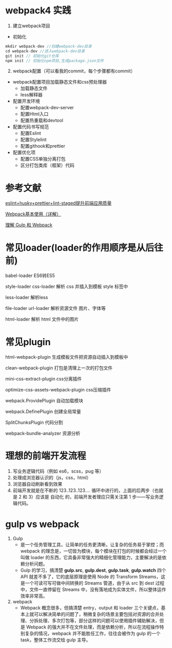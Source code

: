 # webpack4 实践
1. 建立webpack项目
- 初始化
  
```javascript
mkdir webpack-dev //创建webpack-dev目录
cd webpack-dev //进入webpack-dev目录
git init // 初始化git仓库
npm init // 初始化npm项目,生成package.json文件
```

2. webpack配置（可以看我的commit，每个步骤都有commit）
- webpack配置项目加载静态文件和css预处理器
  - 加载静态文件
  - less解释器
- 配置开发环境
  - 配置webpack-dev-server
  - 配置Html入口
  - 配置热重载和devtool
- 配置代码书写规范
  - 配置Eslint
  - 配置Stylelint
  - 配置githook和prettier
- 配置优化项
  - 配置CSS单独分离打包
  - 区分打包类库（框架）代码

# 参考文献
[eslint+husky+prettier+lint-staged提升前端应用质量](https://juejin.im/post/5c67fcaae51d457fcb4078c9)

[Webpack基本使用（详解）](https://juejin.im/post/5d2fd19be51d4576bc1a0eb0)

[理解 Gulp 和 Webpack](https://www.barretlee.com/blog/2017/04/27/gulp-and-webpack/)

# 常见loader(loader的作用顺序是从后往前)

babel-loader ES6转ES5


style-loader css-loader 解析 css 并插入到模板 style 标签中


less-loader 解析less


file-loader url-loader 解析资源文件 图片、字体等


html-loader 解析 html 文件中的图片

# 常见plugin

html-webpack-plugin 生成模板文件把资源自动插入到模板中


clean-webpack-plugin 打包是清理上一次的打包文件


mini-css-extract-plugin css分离插件


optimize-css-assets-webpack-plugin css压缩插件


webpack.ProvidePlugin 自动加载模块


webpack.DefinePlugin 创建全局常量


SplitChunksPlugin 代码分割


webpack-bundle-analyzer 资源分析

# 理想的前端开发流程

1. 写业务逻辑代码（例如 es6，scss，pug 等）
2. 处理成浏览器认识的（js，css，html）
3. 浏览器自动刷新看到效果
4. 前端开发就是在不断的 123..123..123.... 循环中进行的，上面的后两步（也就是 2 和 3）应该是 自动化 的，前端开发者理应只需关注第 1 步——写业务逻辑代码。

# gulp vs webpack
1. Gulp 
   - 是一个任务管理工具，让简单的任务更清晰，让复杂的任务易于掌控；而 webpack 的理念是，一切皆为模块，每个模块在打包的时候都会经过一个叫做 loader 的东西，它具备非常强大的精细化管理能力，主要解决的是依赖分析问题。
   - Gulp 的学习，搞清楚 **gulp.src**, **gulp.dest**, **gulp.task**, **gulp.watch** 四个 API 就差不多了，它的底层原理是使用 Node 的 Transform Streams，这是一个可读可写可做中间转换的 Streams 管道，由于从 src 到 dest 过程中，文件一直停留在 Streams 中，没有落地成为实体文件，所以整体运作效率非常高。
2. webpack
   - Webpack 概念很多，但搞清楚 entry，output 和 loader 三个关键点，基本上就可以解决简单的问题了，稍微复杂的场景主要包括对资源的合并处理、分拆处理、多次打包等，部分这样的问题可以使用插件辅助解决，但是 Webpack 的强大并不在文件处理，而是依赖分析，所以在流程操作特别复杂的情况，webpack 并不能胜任工作，往往会被作为 gulp 的一个 task，整体工作流交给 gulp 主导。